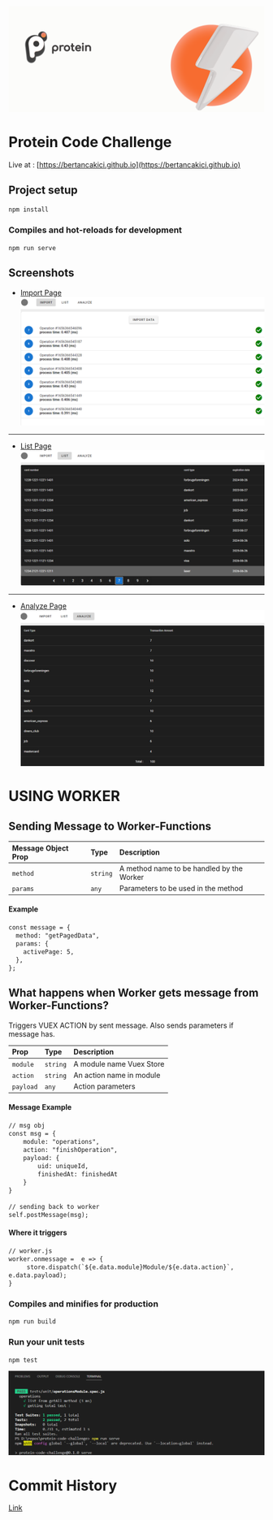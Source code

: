 
![Logo](https://raw.githubusercontent.com/bertancakici/protein-code-challenge/main/public/git-images/protein.png)
# Protein Code Challenge


Live at : [https://bertancakici.github.io](https://bertancakici.github.io)

## Project setup
```
npm install
```

### Compiles and hot-reloads for development
```
npm run serve
```


## Screenshots

- [Import Page](https://github.com/bertancakici/protein-code-challenge/blob/main/src/views/ImportView.vue)
![ImportView](https://raw.githubusercontent.com/bertancakici/protein-code-challenge/main/public/git-images/importPage.png)
____

- [List Page](https://github.com/bertancakici/protein-code-challenge/blob/main/src/views/ListView.vue)
![ListView](https://raw.githubusercontent.com/bertancakici/protein-code-challenge/main/public/git-images/listPage.png)
____
- [Analyze Page](https://github.com/bertancakici/protein-code-challenge/blob/main/src/views/AnalyzeView.vue)
![AnalyzeView](https://raw.githubusercontent.com/bertancakici/protein-code-challenge/main/public/git-images/analyzePage.png)

  
# USING WORKER

## Sending Message to Worker-Functions

| Message Object Prop | Type     | Description                |
| :-------- | :------- | :------------------------- |
| `method` | `string` |  A method name to be handled by the Worker |
| `params` | `any` |   Parameters to be used in the method |

#### Example

```http
const message = {
  method: "getPagedData",
  params: {
    activePage: 5,
  },
};
```




## What happens when Worker gets message from Worker-Functions?
Triggers VUEX ACTION by sent message. Also sends parameters if message has.


| Prop | Type     | Description                |
| :-------- | :------- | :------------------------- |
| `module` | `string` |  A module name Vuex Store |
| `action` | `string` |  An action name in module |
| `payload` | `any` |   Action parameters |


#### Message Example

```http
// msg obj
const msg = {
    module: "operations",
    action: "finishOperation",
    payload: {
        uid: uniqueId,
        finishedAt: finishedAt
    }
}

// sending back to worker
self.postMessage(msg);
```

#### Where it triggers
```http
// worker.js 
worker.onmessage =  e => {
     store.dispatch(`${e.data.module}Module/${e.data.action}`, e.data.payload);
}
``` 

### Compiles and minifies for production
```
npm run build
```

### Run your unit tests
```
npm test
```

![ExampleTest](https://raw.githubusercontent.com/bertancakici/protein-code-challenge/main/public/git-images/example-test.png)
# Commit History

[Link](https://github.com/bertancakici/protein-code-challenge/commits/main)
